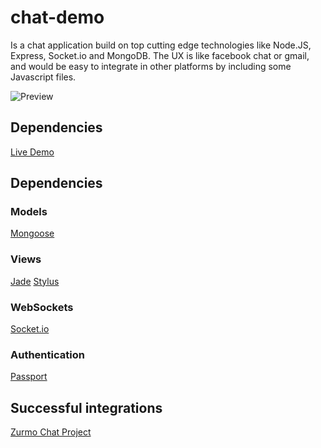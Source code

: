 # chat-demo

Is a chat application build on top cutting edge technologies like Node.JS, Express, Socket.io and MongoDB. 
The UX is like facebook chat or gmail, and would be easy to integrate in other platforms by including some Javascript files.

![Preview](https://raw.github.com/cortezcristian/chat-demo/develop/demo/demo.png)

## Dependencies 
[Live Demo](http://72.44.82.66/)

## Dependencies 

### Models
[Mongoose](http://mongoosejs.com/)

### Views
[Jade](http://jade-lang.com/)
[Stylus](http://learnboost.github.io/stylus/)

### WebSockets
[Socket.io](http://socket.io/)

### Authentication 
[Passport](http://passportjs.org/)

## Successful integrations
[Zurmo Chat Project](https://github.com/cortezcristian/zurmo-chat)

